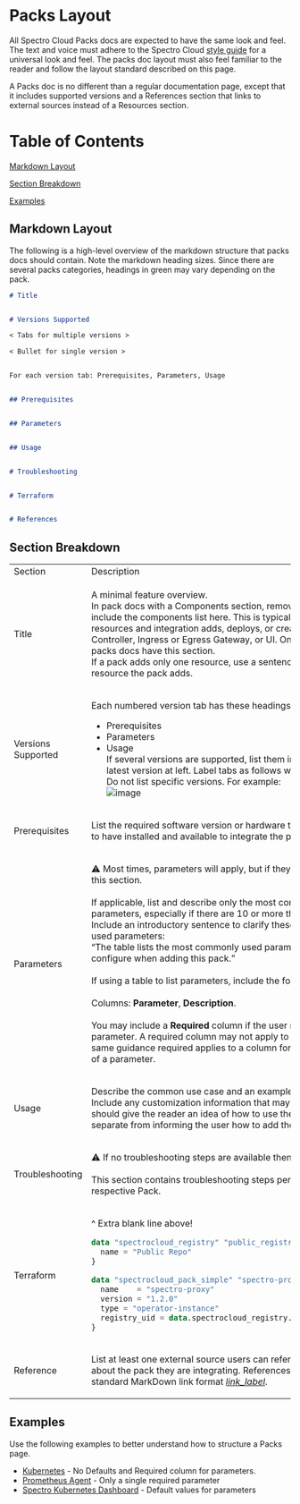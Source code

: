 # Packs Layout

All Spectro Cloud Packs docs are expected to have the same look and feel. The text and voice must adhere to the Spectro Cloud [style guide](https://github.com/rahulhazra97/Documentation-Guide/wiki/Spectro-Cloud-Style-Guide) for a universal look and feel. The packs doc layout must also feel familiar to the reader and follow the layout standard described on this page.

A Packs doc is no different than a regular documentation page, except that it includes supported versions and a References section that links to external sources instead of a Resources section.

# Table of Contents

 [Markdown Layout](#markdown-layout)

 [Section Breakdown](#section-breakdown)

 [Examples](#examples)

## Markdown Layout

The following is a high-level overview of the markdown structure that packs docs should contain. Note the markdown heading sizes. 
Since there are several packs categories, headings in green may vary depending on the pack.

```markdown
# Title


# Versions Supported

< Tabs for multiple versions >

< Bullet for single version >


For each version tab: Prerequisites, Parameters, Usage


## Prerequisites


## Parameters


## Usage


# Troubleshooting


# Terraform


# References

```
## Section Breakdown

<table>
<tr>
<td> Section </td> <td> Description </td>
</tr>
<tr> <!-- Title row -->
<td> Title </td>
<td>

A minimal feature overview. <br /> In pack docs with a Components section, remove the heading and include the components list here. This is typically a list of resources and integration adds, deploys, or creates, such as a Controller, Ingress or Egress Gateway, or UI. Only a few of the packs docs have this section.<br /> If a pack adds only one resource, use a sentence to say what resource the pack adds.

</td>
</tr> <!-- End Title row -->
<tr> <!-- Versions Supported row -->
<td> Versions Supported </td>
<td>

Each numbered version tab has these headings:
* Prerequisites
* Parameters
* Usage
<br /> If several versions are supported, list them in tabs with the latest version at left. Label tabs as follows with a **.x** extension. Do not list specific versions. For example:
<br /> ![image](https://github.com/rahulhazra97/Documentation-Guide/assets/126905240/496fc564-0eab-4b06-b614-deb681024a32)

</td>
</tr> <!-- End Versions Supported row -->
<tr> <!-- Prerequisites row -->
<td> Prerequisites </td>
<td>

List the required software version or hardware the user is required to have installed and available to integrate the pack.

</td>
</tr> <!-- End Prerequisites row -->
<tr> <!-- Parameters row -->
<td> Parameters </td>
<td>

:warning:  Most times, parameters will apply, but if they don’t, then omit this section. <br /> <br /> If applicable, list and describe only the most commonly used parameters, especially if there are 10 or more that might apply. Include an introductory sentence to clarify these are commonly used parameters: <br /> “The table lists the most commonly used parameters you can configure when adding this pack.” <br /> <br /> If using a table to list parameters, include the following columns: <br /> <br /> Columns: **Parameter**, **Description**. <br /> <br />  You may include a **Required** column if the user must modify the parameter. A required column may not apply to all Packs. The same guidance required applies to a column for the **Default** value of a parameter. 

</td>
</tr> <!-- End Parameters row -->
<tr> <!-- Usage row -->
<td> Usage </td>
<td>

Describe the common use case and an example if applicable. Include any customization information that may apply. This section should give the reader an idea of how to use the pack. This is separate from informing the user how to add the pack. 

</td>
</tr> <!-- End Usage row -->
<tr> <!-- Troubleshooting row -->
<td> Troubleshooting </td>
<td>

:warning: If no troubleshooting steps are available then omit this section. <br />  <br /> This section contains troubleshooting steps pertaining to the respective Pack.

</td>
</tr> <!-- End Troubleshooting row -->
<tr> <!-- Terraform row -->
<td> Terraform </td>
<td>

^ Extra blank line above!
```terraform
data "spectrocloud_registry" "public_registry" {
  name = "Public Repo"
}

data "spectrocloud_pack_simple" "spectro-proxy" {
  name    = "spectro-proxy"
  version = "1.2.0"
  type = "operator-instance"
  registry_uid = data.spectrocloud_registry.public_registry.id
}
```


</td>
</tr> <!-- End Terraform row -->
<tr> <!-- Reference row -->
<td> Reference </td>
<td>

List at least one external source users can reference to learn more about the pack they are integrating. References must be in standard MarkDown link format [_link_label_](_https://link_).

</td>
</tr>
</table>

## Examples
Use the following examples to better understand how to structure a Packs page.
* [Kubernetes](https://docs.spectrocloud.com/integrations/kubernetes) - No Defaults and Required column for parameters.
* [Prometheus Agent](https://docs.spectrocloud.com/integrations/prometheus-agent) - Only a single required parameter
* [Spectro Kubernetes Dashboard](https://docs.spectrocloud.com/integrations/spectro-k8s-dashboard) - Default values for parameters
